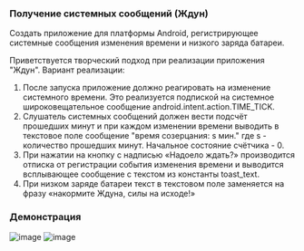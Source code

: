 ### Получение системных сообщений (Ждун)

Создать приложение для платформы Android, регистрирующее системные сообщения изменения
времени и низкого заряда батареи.

Приветствуется творческий подход при реализации приложения "Ждун". Вариант реализации:

1. После запуска приложение должно реагировать на изменение системного времени. Это
реализуется подпиской на системное широковещательное сообщение
android.intent.action.TIME_TICK.
2. Слушатель системных сообщений должен вести подсчёт прошедших минут и при каждом
изменении времени выводить в текстовое поле сообщение
"время созерцания: s мин."
где s - количество прошедших минут. Начальное состояние счётчика - 0.
3. При нажатии на кнопку с надписью «Надоело ждать?» производится отписка от регистрации
события изменения времени и выводится всплывающее сообщение с текстом из константы
toast_text.
4. При низком заряде батареи текст в текстовом поле заменяется на фразу «накормите Ждуна,
силы на исходе!»


### Демонстрация 

![image](https://github.com/mrglaster/ISU-HW-MobileDev/assets/50916604/f2151f2b-f4fa-4bd0-b277-707cea56269e) ![image](https://github.com/mrglaster/ISU-HW-MobileDev/assets/50916604/af7854dc-fdc7-450b-b1b0-f1bd0073eed0)


